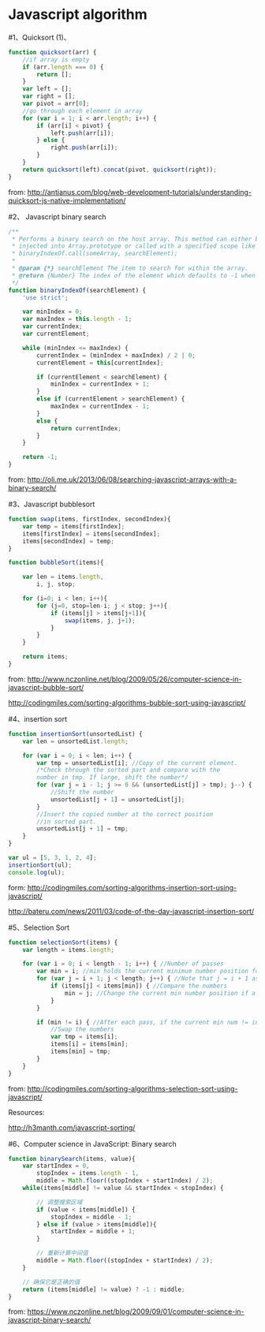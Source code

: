 # Javascript algorithm

#1、Quicksort
(1)、
```javascript
function quicksort(arr) {
    //if array is empty
    if (arr.length === 0) {
        return [];
    }
    var left = [];
    var right = [];
    var pivot = arr[0];
    //go through each element in array
    for (var i = 1; i < arr.length; i++) {
        if (arr[i] < pivot) {
            left.push(arr[i]);
        } else {
            right.push(arr[i]);
        }
    }
    return quicksort(left).concat(pivot, quicksort(right));
}
```
from: http://antjanus.com/blog/web-development-tutorials/understanding-quicksort-js-native-implementation/



#2、 Javascript binary search
```javascript
/**
 * Performs a binary search on the host array. This method can either be
 * injected into Array.prototype or called with a specified scope like this:
 * binaryIndexOf.call(someArray, searchElement);
 *
 * @param {*} searchElement The item to search for within the array.
 * @return {Number} The index of the element which defaults to -1 when not found.
 */
function binaryIndexOf(searchElement) {
    'use strict';

    var minIndex = 0;
    var maxIndex = this.length - 1;
    var currentIndex;
    var currentElement;

    while (minIndex <= maxIndex) {
        currentIndex = (minIndex + maxIndex) / 2 | 0;
        currentElement = this[currentIndex];

        if (currentElement < searchElement) {
            minIndex = currentIndex + 1;
        }
        else if (currentElement > searchElement) {
            maxIndex = currentIndex - 1;
        }
        else {
            return currentIndex;
        }
    }

    return -1;
}
```
from: http://oli.me.uk/2013/06/08/searching-javascript-arrays-with-a-binary-search/

#3、Javascript bubblesort
```javascript
function swap(items, firstIndex, secondIndex){
    var temp = items[firstIndex];
    items[firstIndex] = items[secondIndex];
    items[secondIndex] = temp;
}

function bubbleSort(items){

    var len = items.length,
        i, j, stop;

    for (i=0; i < len; i++){
        for (j=0, stop=len-i; j < stop; j++){
            if (items[j] > items[j+1]){
                swap(items, j, j+1);
            }
        }
    }

    return items;
}
```

from: http://www.nczonline.net/blog/2009/05/26/computer-science-in-javascript-bubble-sort/

http://codingmiles.com/sorting-algorithms-bubble-sort-using-javascript/

#4、insertion sort
```javascript
function insertionSort(unsortedList) {
    var len = unsortedList.length;

    for (var i = 0; i < len; i++) {
        var tmp = unsortedList[i]; //Copy of the current element.
        /*Check through the sorted part and compare with the 
        number in tmp. If large, shift the number*/
        for (var j = i - 1; j >= 0 && (unsortedList[j] > tmp); j--) {
            //Shift the number
            unsortedList[j + 1] = unsortedList[j];
        }
        //Insert the copied number at the correct position
        //in sorted part.
        unsortedList[j + 1] = tmp;
    }
}

var ul = [5, 3, 1, 2, 4];
insertionSort(ul);
console.log(ul);
```
form: http://codingmiles.com/sorting-algorithms-insertion-sort-using-javascript/

http://bateru.com/news/2011/03/code-of-the-day-javascript-insertion-sort/

#5、Selection Sort 

```javascript
function selectionSort(items) {
    var length = items.length;

    for (var i = 0; i < length - 1; i++) { //Number of passes
        var min = i; //min holds the current minimum number position for each pass; i holds the Initial min number
        for (var j = i + 1; j < length; j++) { //Note that j = i + 1 as we only need to go through unsorted array
            if (items[j] < items[min]) { //Compare the numbers
                min = j; //Change the current min number position if a smaller num is found
            }
        }

        if (min != i) { //After each pass, if the current min num != initial min num, exchange the position.
            //Swap the numbers
            var tmp = items[i];
            items[i] = items[min];
            items[min] = tmp;
        }
    }
}
```
from: http://codingmiles.com/sorting-algorithms-selection-sort-using-javascript/


Resources:

http://h3manth.com/javascript-sorting/


#6、Computer science in JavaScript: Binary search

```javascript
function binarySearch(items, value){
    var startIndex = 0,
        stopIndex = items.length - 1,
        middle = Math.floor((stopIndex + startIndex) / 2);
    while(items[middle] != value && startIndex < stopIndex) {

        // 调整搜索区域
        if (value < items[middle]) {
            stopIndex = middle - 1;
        } else if (value > items[middle]){
            startIndex = middle + 1;
        }

        // 重新计算中间值
        middle = Math.floor((stopIndex + startIndex) / 2);
    }

    // 确保它是正确的值
    return (items[middle] != value) ? -1 : middle;
}
```

from:  https://www.nczonline.net/blog/2009/09/01/computer-science-in-javascript-binary-search/
